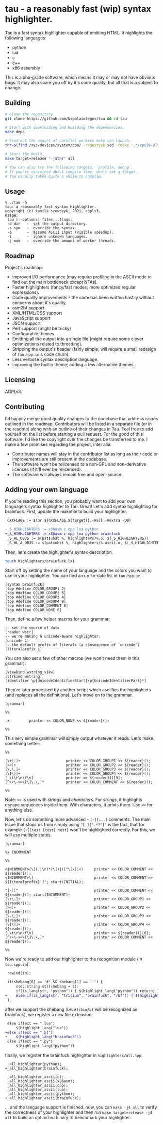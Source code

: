 
# tau - a reasonably fast (wip) syntax highlighter.

Tau is a fast syntax highlighter capable of emitting HTML. It highlights the following languages:
* python
* lua
* c
* c++
* x86 assembly

This is alpha-grade software, which means it may or may not have obvious bugs. It may also scare you off by it's code quality, but all that is a subject to change.

## Building

```bash
# Clone the repository
git clone https://github.com/kspalaiologos/tau && cd tau

# Start with downloading and building the dependencies.
make deps

# Find out the amount of parallel workers make can launch.
thr=$(find /sys/devices/system/cpu/ -regextype sed -regex '.*/cpu[0-9]\{1,99\}' | wc -l)

# Start the build
make target=release "-j$thr" all

# You can also try the following targets: `profile, debug`.
# If you're concerned about compile time, don't set a target.
# Tau usually takes quite a while to compile.
```

## Usage

```
% ./tau -h
tau: a reasonably fast syntax highlighter.
copyright (c) kamila szewczyk, 2021, agplv3.
usage:
 tau [--options] files...flags:
 -d dir   -  set the output directory.
 -s syn   -  override the syntax.
 -a       -  assume ASCII input (visible speedup).
 -i       -  ignore unknown languages.
 -j num   -  override the amount of worker threads.
```

## Roadmap

Project's roadmap:
* Improved I/O performance (may require profiling in the ASCII mode to find out the main bottleneck except NFAs).
* Faster highlighters (fancy/fast modes; more optimized regular expressions).
* Code quality improvements - the code has been written hastily without concerns about it's quality.
* asm2bf support
* XML/HTML/CSS support
* JavaScript support
* JSON support
* Perl support (might be tricky)
* Configurable themes
* Emitting all the output into a single file (might require some clever optimizations related to threading).
* Stripping the output's header (fairly simple; will require a small redesign of `tau.hpp.in`'s code churn).
* Less verbose syntax description language.
* Improving the builtin theme; adding a few alternative themes.

## Licensing

AGPLv3.

## Contributing

I'd happily merge good quality changes to the codebase that address issues outlined in the roadmap. Contributors
will be listed in a separate file (or in the readme) along with an outline of their changes in Tau. Feel free to
add yourself on the list before starting a pull request. For the good of this software, I'd like the copyright
over the changes be transferred to me. I make a few promises regarding the project, inter alia:
* Contributor names will stay in the contributor list as long as their code or improvements are still present in the codebase.
* The software won't be relicensed to a non-GPL and non-derivative licenses (if it'll ever be relicensed).
* The software will always remain free and open-source.

## Adding your own language

If you're reading this section, you probably want to add your own language's syntax highlighter to Tau.
Great! Let's add syntax highlighting for brainfuck. First, update the makefile to build your highlighter.

```diff
 CXXFLAGS := $(or ${CXXFLAGS.${target}},-Wall -Wextra -O0)

-_S_HIGHLIGHTERS := x86asm c cpp lua python
+_S_HIGHLIGHTERS := x86asm c cpp lua python brainfuck
 _S_HL_OBJS := $(patsubst %, highlighters/%.o, $(_S_HIGHLIGHTERS))
 _S_HL_A_OBJS := $(patsubst %, highlighters/%.ascii.o, $(_S_HIGHLIGHTERS))
```

Then, let's create the highlighter's syntax description.

```bash
touch highlighters/brainfuck.lxi
```

Start off by setting the name of your language and the colors you want to use in your highlighter. You can find an up-to-date list in `tau.hpp.in`.

```
[syntax brainfuck]
[top #define COLOR_GROUP1 2]
[top #define COLOR_GROUP2 5]
[top #define COLOR_GROUP3 4]
[top #define COLOR_GROUP4 9]
[top #define COLOR_COMMENT 8]
[top #define COLOR_NONE 0]
```

Then, define a few helper macros for your grammar:

```
-- set the source of data
[reader wstr]
-- we're making a unicode-aware highlighter.
[unicode 1]
-- the default prefix of literals (a consequence of `unicode`)
[literalprefix L]
```

You can also set a few of other macros (we won't need them in this grammar):

```
[viewkind wstring_view]
[strkind wstring]
[identifier \p{UnicodeIdentifierStart}\p{UnicodeIdentifierPart}*]
```

They're later processed by another script which asciifies the highlighters (and replaces all the definitions). Let's move on to the grammar.

```
[grammar]

%%

.+         printer << COLOR_NONE << ${reader}();

%%
```

This very simple grammar will simply output whatever it reads. Let's make something better:

```
%%

[\+\-]+                     printer << COLOR_GROUP1 << ${reader}();
[><]+                       printer << COLOR_GROUP2 << ${reader}();
[\.\,]+                     printer << COLOR_GROUP3 << ${reader}();
[\[\]]+                     printer << COLOR_GROUP4 << ${reader}();
[ \t\r\n\f\v]               printer >> ${reader}()[0];
[^\+\-><\[\]\.\,]*          printer << COLOR_COMMENT << ${reader}();

%%
```

Note: `>>` is used with _strings_ and _characters_. For _strings_, it highlights escape sequences inside them.
With characters, it prints them. Use `<<` for anything else.

Now, let's do something more advanced - `[-][...]` comments. The main issue that stops us from simply
using `"[-][".*?"]"` is the fact, that for example `[-][test [test] test]` won't be highlighted correctly.
For this, we will use multiple states.

```
[grammar]

%x INCOMMENT

%%

<INCOMMENT>(\[(.|\n)*?\])|([^\[\]]+)     printer << COLOR_COMMENT << ${reader}();
<INCOMMENT>\]                            printer << COLOR_COMMENT >> ${literalprefix}']'; start(INITIAL);

"[-]["                                   printer << COLOR_COMMENT << ${reader}(); start(INCOMMENT); 
[\+\-]+                                  printer << COLOR_GROUP1 << ${reader}();
[><]+                                    printer << COLOR_GROUP2 << ${reader}();
[\.\,]+                                  printer << COLOR_GROUP3 << ${reader}();
[\[\]]+                                  printer << COLOR_GROUP4 << ${reader}();
[ \t\r\n\f\v]                            printer >> ${reader}()[0];
[^\+\-><\[\]\.\,]*                       printer << COLOR_COMMENT << ${reader}();

%%
```

Now we're ready to add our highlighter to the recognition module (in `tau.cpp.in`):

```diff
 rewind(in);
    
 if(shebang[0] == '#' && shebang[1] == '!') {
     std::string str(shebang + 2);
     if(is_lang(str, "python")) { $(highlight_lang("python")) return; }
+    else if(is_lang(str, "tritium", "brainfuck", "/bf")) { $(highlight_lang("brainfuck")) return; }
 }
```

after we support the shebang (i.e. `#!/bin/bf` will be recognized as brainfuck), we register a new
file extension:

```diff
 else if(ext == ".lua")
     $(highlight_lang("lua"))
+else if(ext == ".bf")
+    $(highlight_lang("brainfuck"))
 else if(ext == ".py")
     $(highlight_lang("python"))
```

finally, we register the brainfuck highlighter in `highlighters/all.hpp`:

```
 _all_highlighter(python);
+_all_highlighter(brainfuck);

 _all_highlighter_ascii(c);
 _all_highlighter_ascii(x86asm);
 _all_highlighter_ascii(cpp);
 _all_highlighter_ascii(lua);
 _all_highlighter_ascii(python);
+_all_highlighter_ascii(brainfuck);
```

... and the language support is finished. now, you can `make -j4 all` to verify the correctness of
your highlighter and then run `make target=release -j4 all` to build an optimized binary to benchmark
your highlighter.

